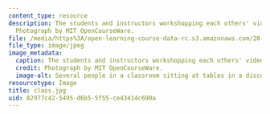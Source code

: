 ```yaml
---
content_type: resource
description: The students and instructors workshopping each others' video projects.
  Photograph by MIT OpenCourseWare.
file: /media/https%3A/open-learning-course-data-rc.s3.amazonaws.com/20-219-becoming-the-next-bill-nye-writing-and-hosting-the-educational-show-january-iap-2015/82977c425495d6b55f55ce43414c690a_class.jpg
file_type: image/jpeg
image_metadata:
  caption: The students and instructors workshopping each others' video projects.
  credit: Photograph by MIT OpenCourseWare.
  image-alt: Several people in a classroom sitting at tables in a discussion.
resourcetype: Image
title: class.jpg
uid: 82977c42-5495-d6b5-5f55-ce43414c690a
---
```

